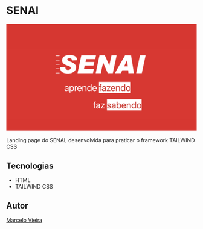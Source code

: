 # SENAI
![](./img/preview.png)

Landing page do SENAI, desenvolvida para praticar o framework TAILWIND CSS

## Tecnologias
* HTML
* TAILWIND CSS

## Autor
[Marcelo Vieira](<https://www.linkedin.com/in/marcelovieirasilva/>)
